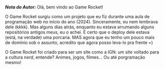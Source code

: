 ***Nota do Autor:***
Olá, bem vindo ao Game Rocket!

O Game Rocket surgiu como um projeto que eu fiz durante uma aula de programação web no início do ano (2024).
Sinceramente, eu nem lembrava dele (kkkk). Mas alguns dias atrás, enquanto eu estava arrumando alguns repositórios antigos meus, eu o achei. É certo que o deploy dele estava (está, na verdade) uma porcaria.
MAS agora que eu tenho um pouco mais de domínio sob o assunto, acredito que agora posso leva-lo pra frente =)

O Game Rocket foi criado para ser um site como a IGN: um site voltado para a cultura *nerd*, entende? Animes, jogos, filmes... Ou até porgramação mesmo!
